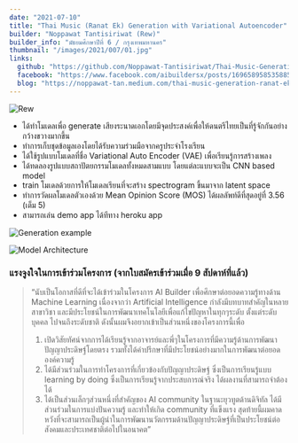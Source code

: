```yaml
---
date: "2021-07-10"
title: "Thai Music (Ranat Ek) Generation with Variational Autoencoder"
builder: "Noppawat Tantisiriwat (Rew)"
builder_info: "มัธยมศึกษาปีที่ 6 / กรุงเทพมหานคร"
thumbnail: "/images/2021/007/01.jpg"
links:
  github: "https://github.com/Noppawat-Tantisiriwat/Thai-Music-Generation"
  facebook: "https://www.facebook.com/aibuildersx/posts/169658958535885"
  blog: "https://noppawat-tan.medium.com/thai-music-generation-ranat-ek-with-variational-autoencoder-753e69f0b323"
---
```


![Rew](/images/2021/007/03.jpg)

- ได้ทำโมเดลเพื่อ generate เสียงระนาดเอกโดยมีจุดประสงค์เพื่อให้ดนตรีไทยเป็นที่รู้จักกันอย่างกว้างขวางมากขึ้น
- ทำการเก็บชุดข้อมูลเองโดยได้รับความร่วมมือจากครูประจำโรงเรียน
- ได้ใช้รูปแบบโมเดลที่ชื่อ ​Variational Auto Encoder (VAE) เพื่อเรียนรู้การสร้างเพลง
- ได้ทดลองรูปแบบสถาปัตยกรรมโมเดลทั้งหมดสามแบบ โดยแต่ละแบบจะเป็น CNN based model
- train โมเดลด้วยการให้โมเดลเรียนที่จะสร้าง spectrogram ขึ้นมาจาก latent space
- ทำการวัดผลโมเดลตัวเองด้วย Mean Opinion Score (MOS) ได้ผลลัพท์ดีที่สุดอยู่ที่ 3.56 (เต็ม 5)
- สามารถเล่น demo app ได้ทีทาง heroku app

![Generation example](/images/2021/007/01.jpg)

![Model Architecture](/images/2021/007/02.jpg)


### แรงจูงใจในการเข้าร่วมโครงการ (จากใบสมัครเข้าร่วมเมื่อ 9 สัปดาห์ที่แล้ว)

> “นับเป็นโอกาสที่ดีที่จะได้เข้าร่วมในโครงการ AI Builder เพื่อศึกษาต่อยอดความรู้ทางด้าน Machine Learning เนื่องจากว่า Artificial Intelligence กำลังมีบทบาทสำคัญในหลายสาขาวิชา และมีประโยชน์ในการพัฒนาเทคโนโลยีเพื่อแก้ไขปัญหาในทุกๆระดับ ตั้งแต่ระดับบุคคล ไปจนถึงระดับชาติ ดังนั้นผมจึงอยากเข้าเป็นส่วนหนึ่งของโครงการนี้เพื่อ
>1. เปิดวิสัยทัศน์จากการได้เรียนรู้จากอาจารย์และพี่ๆในโครงการที่มีความรู้ด้านการพัฒนาปัญญาประดิษฐ์โดยตรง รวมทั้งได้คำปรึกษาที่มีประโยชน์อย่างมากในการพัฒนาต่อยอดองค์ความรู้
>2. ได้มีส่วนร่วมในการทำโครงการที่เกี่ยวข้องกับปัญญาประดิษฐ์ ซึ่งเป็นการเรียนรู้แบบ learning by doing ซึ่งเป็นการเรียนรู้จากประสบการณ์จริง ได้ผลงานที่สามารถจำต้องได้
>3. ได้เป็นส่วนเล็กๆส่วนหนึ่งที่สำคัญของ AI community ในฐานะยุวทูตด้านดิจิทัล ได้มีส่วนร่วมในการแบ่งปันความรู้ และทำให้เกิด community ที่แข็งแรง
>สุดท้ายนี้ผมคาดหวังที่จะสามารถเป็นผู้นำในการพัฒนานวัตกรรมด้านปัญญาประดิษฐ์ที่เป็นประโยชน์ต่อสังคมและประเทศชาติต่อไปในอนาคต”
